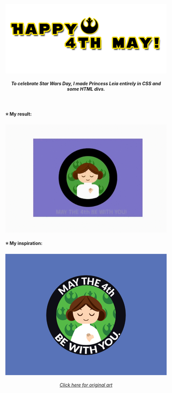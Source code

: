 <p align="center">
<img src="https://github.com/belatoledo/may-the-4th/blob/main/github/star%20wars.png?raw=true" alt="Título"/>
</p>

<h5 align="center">To celebrate Star Wars Day, I made Princess Leia entirely in CSS and some HTML divs.</h5> 

</br>

<h4>⭐ My result:</h4>
<p align="center">
<img src="https://github.com/belatoledo/may-the-4th/blob/main/github/My%20result.gif?raw=true" alt="Original"/>
</p>

<h4>⭐ My inspiration:</h4>
<p align="center">
<img src="https://raw.githubusercontent.com/belatoledo/may-the-4th/main/github/original-inspiration.webp" alt="Original"/>

*<h6 align="center" font-size="12px"> [Click here for original art](https://github.com/belatoledo/may-the-4th/blob/main/github/My%20result.gif?raw=true)</h6>*
</p>



